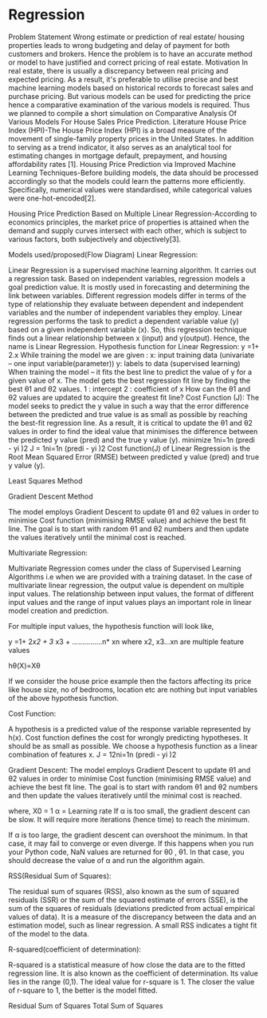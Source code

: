 # Regression
Problem Statement
Wrong estimate or prediction of real estate/ housing properties leads to wrong budgeting and delay of payment for both customers and brokers. Hence the problem is to have an accurate method or model to have justified and correct pricing of real estate.
Motivation
In real estate, there is usually a discrepancy between real pricing and expected pricing. As a result, it's preferable to utilise precise and best machine learning models based on historical records to forecast sales and purchase pricing. But various models can be used for predicting the price hence a comparative examination of the various models is required. Thus we planned to compile a short simulation on Comparative Analysis Of Various Models For House Sales Price  Prediction.
Literature
House Price Index (HPI)-The House Price Index (HPI) is a broad measure of the movement of single-family property prices in the United States. In addition to serving as a trend indicator, it also serves as an analytical tool for estimating changes in mortgage default, prepayment, and housing affordability rates [1].
Housing Price Prediction via Improved Machine Learning Techniques-Before building models, the data should be processed accordingly so that the models could learn the patterns more efficiently. Specifically, numerical values were standardised, while categorical values were one-hot-encoded[2].

Housing Price Prediction Based on Multiple Linear Regression-According to economics principles, the market price of properties is attained when the demand and supply curves intersect with each other, which is subject to various factors, both subjectively and objectively[3]. 


Models used/proposed(Flow Diagram)
Linear Regression:


Linear Regression is a supervised machine learning algorithm. It carries out a regression task. Based on independent variables, regression models a goal prediction value. It is mostly used in forecasting and determining the link between variables. Different regression models differ in terms of the type of relationship they evaluate between dependent and independent variables and the number of independent variables they employ.
Linear regression performs the task to predict a dependent variable value (y) based on a given independent variable (x). So, this regression technique finds out a linear relationship between x (input) and y(output). Hence, the name is Linear Regression. 
Hypothesis function for Linear Regression:
   y =1+ 2.x
While training the model we are given :
x: input training data (univariate – one input variable(parameter))
y: labels to data (supervised learning)
When training the model – it fits the best line to predict the value of y for a given value of x. The model gets the best regression fit line by finding the best θ1 and θ2 values.
1 : intercept
2 : coefficient of x
How can the θ1 and θ2 values are updated to acquire the greatest fit line?
Cost Function (J):
The model seeks to predict the y value in such a way that the error difference between the predicted and true value is as small as possible by reaching the best-fit regression line. As a result, it is critical to update the θ1 and θ2 values in order to find the ideal value that minimises the difference between the predicted y value (pred) and the true y value (y).
minimize 1ni=1n (predi - yi )2
J = 1ni=1n (predi - yi )2
Cost function(J) of Linear Regression is the Root Mean Squared Error (RMSE) between predicted y value (pred) and true y value (y).





Least Squares Method


Gradient Descent Method


The model employs Gradient Descent to update θ1 and θ2 values in order to minimise Cost function (minimising RMSE value) and achieve the best fit line. The goal is to start with random θ1 and θ2 numbers and then update the values iteratively until the minimal cost is reached.

Multivariate Regression:

Multivariate Regression comes under the class of Supervised Learning Algorithms i.e when we are provided with a training dataset. In the case of multivariate linear regression, the output value is dependent on multiple input values. The relationship between input values, the format of different input values and the range of input values plays an important role in linear model creation and prediction.

For multiple input values, the hypothesis function will look like,

 y =1+ 2*x2  + 3* x3 + ……………n* xn
where x2, x3...xn  are multiple feature values


hθ(X)=Xθ 

If we consider the house price example then the factors affecting its price like house size, no of bedrooms, location etc are nothing but input variables of the above hypothesis function.

Cost Function:

A hypothesis is a predicted value of the response variable represented by h(x). Cost function defines the cost for wrongly predicting hypotheses. It should be as small as possible. We choose a hypothesis function as a linear combination of features x. 
J = 12ni=1n (predi - yi )2

Gradient Descent:
The model employs Gradient Descent to update θ1 and θ2 values in order to minimise Cost function (minimising RMSE value) and achieve the best fit line. The goal is to start with random θ1 and θ2 numbers and then update the values iteratively until the minimal cost is reached.


where, X0 = 1
     α = Learning rate
If α is too small, the gradient descent can be slow. It will require more iterations (hence time) to reach the minimum.

If α is too large, the gradient descent can overshoot the minimum. In that case, it may fail to converge or even diverge. If this happens when you run your Python code, NaN values are returned for θ0 , θ1. In that case, you should decrease the value of α and run the algorithm again.




RSS(Residual Sum of Squares):

The residual sum of squares (RSS), also known as the sum of squared residuals (SSR) or the sum of the squared estimate of errors (SSE), is the sum of the squares of residuals (deviations predicted from actual empirical values of data). It is a measure of the discrepancy between the data and an estimation model, such as linear regression. A small RSS indicates a tight fit of the model to the data.


R-squared(coefficient of determination):

R-squared is a statistical measure of how close the data are to the fitted regression line. It is also known as the coefficient of determination. Its value lies in the range (0,1). The ideal value for r-square is 1. The closer the value of r-square to 1, the better is the model fitted.

Residual Sum of Squares					Total Sum of Squares 
			

   	
